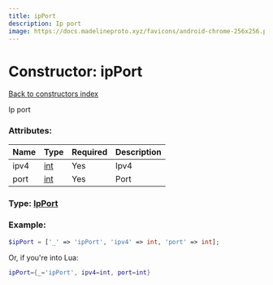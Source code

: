 ```yaml
---
title: ipPort
description: Ip port
image: https://docs.madelineproto.xyz/favicons/android-chrome-256x256.png
---
```

# Constructor: ipPort  
[Back to constructors index](index.md)



Ip port

### Attributes:

| Name     |    Type       | Required | Description |
|----------|---------------|----------|-------------|
|ipv4|[int](../types/int.md) | Yes|Ipv4|
|port|[int](../types/int.md) | Yes|Port|



### Type: [IpPort](../types/IpPort.md)


### Example:

```php
$ipPort = ['_' => 'ipPort', 'ipv4' => int, 'port' => int];
```  


Or, if you're into Lua:

```lua
ipPort={_='ipPort', ipv4=int, port=int}

```


